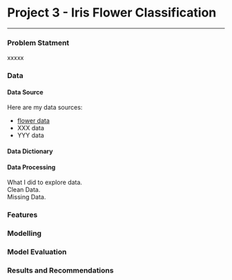 # Project 3 - Iris Flower Classification

---

### Problem Statment

xxxxx

### Data

#### Data Source
Here are my data sources:
* [flower data](https:www.bbc.co.uk)
* XXX data
* YYY data

#### Data Dictionary

#### Data Processing

What I did to explore data.<br>
Clean Data. <br>
Missing Data.

### Features

### Modelling

### Model Evaluation

### Results and Recommendations
